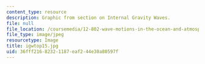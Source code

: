 ```yaml
---
content_type: resource
description: Graphic from section on Internal Gravity Waves.
file: null
file_location: /coursemedia/12-802-wave-motions-in-the-ocean-and-atmosphere-spring-2004/36fff21682321187eaf244e30a80597f_igwtop15.jpg
file_type: image/jpeg
resourcetype: Image
title: igwtop15.jpg
uid: 36fff216-8232-1187-eaf2-44e30a80597f
---
```


